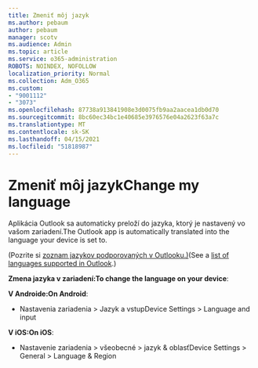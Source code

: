 ```yaml
---
title: Zmeniť môj jazyk
ms.author: pebaum
author: pebaum
manager: scotv
ms.audience: Admin
ms.topic: article
ms.service: o365-administration
ROBOTS: NOINDEX, NOFOLLOW
localization_priority: Normal
ms.collection: Adm_O365
ms.custom:
- "9001112"
- "3073"
ms.openlocfilehash: 87738a913841908e3d0075fb9aa2aacea1db0d70
ms.sourcegitcommit: 8bc60ec34bc1e40685e3976576e04a2623f63a7c
ms.translationtype: MT
ms.contentlocale: sk-SK
ms.lasthandoff: 04/15/2021
ms.locfileid: "51818987"
---
```

# <a name="change-my-language"></a><span data-ttu-id="64003-102">Zmeniť môj jazyk</span><span class="sxs-lookup"><span data-stu-id="64003-102">Change my language</span></span>

<span data-ttu-id="64003-103">Aplikácia Outlook sa automaticky preloží do jazyka, ktorý je nastavený vo vašom zariadení.</span><span class="sxs-lookup"><span data-stu-id="64003-103">The Outlook app is automatically translated into the language your device is set to.</span></span> 

<span data-ttu-id="64003-104">(Pozrite si [zoznam jazykov podporovaných v Outlooku.)](https://acompli.helpshift.com/a/outlook/?s=general-questions&f=in-which-languages-is-your-app-translated)</span><span class="sxs-lookup"><span data-stu-id="64003-104">(See a [list of languages supported in Outlook](https://acompli.helpshift.com/a/outlook/?s=general-questions&f=in-which-languages-is-your-app-translated).)</span></span> 

<span data-ttu-id="64003-105">**Zmena jazyka v zariadení:**</span><span class="sxs-lookup"><span data-stu-id="64003-105">**To change the language on your device**:</span></span> 

<span data-ttu-id="64003-106">**V Androide:**</span><span class="sxs-lookup"><span data-stu-id="64003-106">**On Android**:</span></span> 

- <span data-ttu-id="64003-107">Nastavenia zariadenia > Jazyk a vstup</span><span class="sxs-lookup"><span data-stu-id="64003-107">Device Settings > Language and input</span></span> 

<span data-ttu-id="64003-108">**V iOS:**</span><span class="sxs-lookup"><span data-stu-id="64003-108">**On iOS**:</span></span> 

- <span data-ttu-id="64003-109">Nastavenie zariadenia > všeobecné > jazyk & oblasť</span><span class="sxs-lookup"><span data-stu-id="64003-109">Device Settings > General > Language & Region</span></span> 
